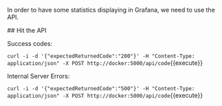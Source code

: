 In order to have some statistics displaying in Grafana, we need to use the API.

## Hit the API

Success codes:

`curl -i -d '{"expectedReturnedCode":"200"}' -H "Content-Type: application/json" -X POST http://docker:5000/api/code`{{execute}}

Internal Server Errors:

`curl -i -d '{"expectedReturnedCode":"500"}' -H "Content-Type: application/json" -X POST http://docker:5000/api/code`{{execute}}
